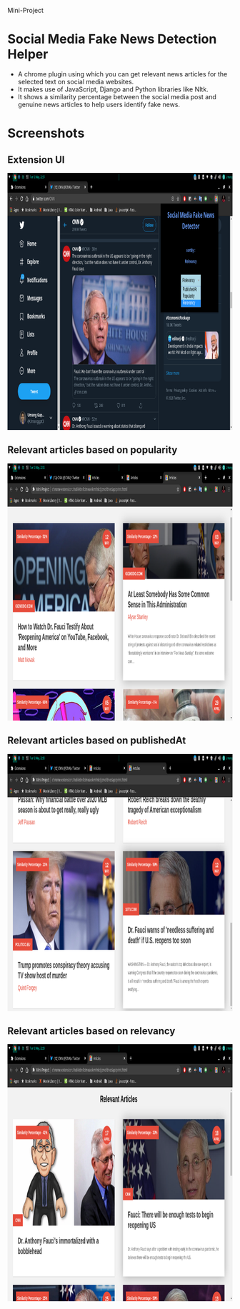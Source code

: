 Mini-Project
# Social Media Fake News Detection Helper
- A chrome plugin using which you can get relevant news articles for the selected text on social media websites.
- It makes use of JavaScript, Django and Python libraries like Nltk.
- It shows a similarity percentage between the social media post and genuine news articles to help users identify fake news.

# Screenshots
## Extension UI
<img src="Screenshots/Extension-UI.png" height="576" width="1024">

## Relevant articles based on popularity
<img src="Screenshots/Relevant-Articles-Popularity.png" height="576" width="1024">

## Relevant articles based on publishedAt
<img src="Screenshots/Relevant-Articles-PublishedAt.png" height="576" width="1024">

## Relevant articles based on relevancy
<img src="Screenshots/Relevant-Articles-Relevancy.png" height="576" width="1024">
